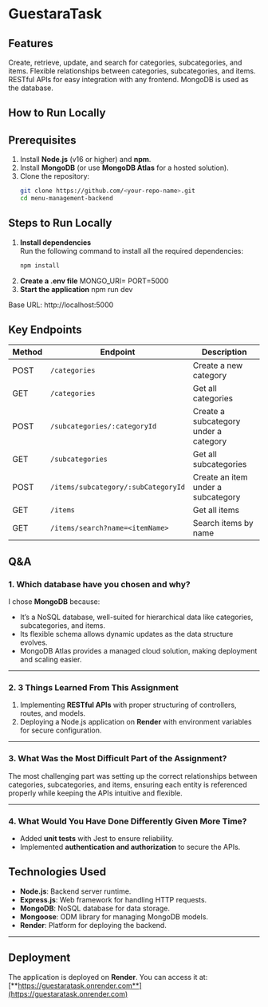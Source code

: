 # GuestaraTask

## Features
Create, retrieve, update, and search for categories, subcategories, and items.
Flexible relationships between categories, subcategories, and items.
RESTful APIs for easy integration with any frontend.
MongoDB is used as the database.

## How to Run Locally 


## **Prerequisites**
1. Install **Node.js** (v16 or higher) and **npm**.
2. Install **MongoDB** (or use **MongoDB Atlas** for a hosted solution).
3. Clone the repository:
   ```bash
   git clone https://github.com/<your-repo-name>.git
   cd menu-management-backend


## **Steps to Run Locally**

1. **Install dependencies**  
   Run the following command to install all the required dependencies:
   ```bash
   npm install
2. **Create a .env file**
     MONGO_URI=<your-mongodb-connection-string>
      PORT=5000
3. **Start the application**
   npm run dev 



  Base URL: http://localhost:5000

## **Key Endpoints**

| Method | Endpoint                                | Description                           |
|--------|-----------------------------------------|---------------------------------------|
| POST   | `/categories`                           | Create a new category                 |
| GET    | `/categories`                           | Get all categories                    |
| POST   | `/subcategories/:categoryId`            | Create a subcategory under a category |
| GET    | `/subcategories`                        | Get all subcategories                 |
| POST   | `/items/subcategory/:subCategoryId`     | Create an item under a subcategory    |
| GET    | `/items`                                | Get all items                         |
| GET    | `/items/search?name=<itemName>`         | Search items by name                  |

## **Q&A**

### **1. Which database have you chosen and why?**
I chose **MongoDB** because:
- It’s a NoSQL database, well-suited for hierarchical data like categories, subcategories, and items.
- Its flexible schema allows dynamic updates as the data structure evolves.
- MongoDB Atlas provides a managed cloud solution, making deployment and scaling easier.

---

### **2. 3 Things Learned From This Assignment**
1. Implementing **RESTful APIs** with proper structuring of controllers, routes, and models.
2. Deploying a Node.js application on **Render** with environment variables for secure configuration.

---

### **3. What Was the Most Difficult Part of the Assignment?**
The most challenging part was setting up the correct relationships between categories, subcategories, and items, ensuring each entity is referenced properly while keeping the APIs intuitive and flexible.

---

### **4. What Would You Have Done Differently Given More Time?**
- Added **unit tests** with Jest to ensure reliability.
- Implemented **authentication and authorization** to secure the APIs.

## **Technologies Used**
- **Node.js**: Backend server runtime.
- **Express.js**: Web framework for handling HTTP requests.
- **MongoDB**: NoSQL database for data storage.
- **Mongoose**: ODM library for managing MongoDB models.
- **Render**: Platform for deploying the backend.

---

## **Deployment**
The application is deployed on **Render**. You can access it at:  
[**https://guestaratask.onrender.com**](https://guestaratask.onrender.com)



